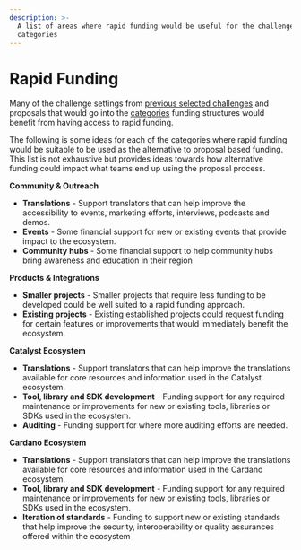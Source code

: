 ```yaml
---
description: >-
  A list of areas where rapid funding would be useful for the challenge
  categories
---
```


# Rapid Funding

Many of the challenge settings from [previous selected challenges](../background/previous-selected-challenges/) and proposals that would go into the [categories](categories/) funding structures would benefit from having access to rapid funding.

The following is some ideas for each of the categories where rapid funding would be suitable to be used as the alternative to proposal based funding. This list is not exhaustive but provides ideas towards how alternative funding could impact what teams end up using the proposal process.



**Community & Outreach**

* **Translations** - Support translators that can help improve the accessibility to events, marketing efforts, interviews, podcasts and demos.
* **Events** - Some financial support for new or existing events that provide impact to the ecosystem.
* **Community hubs** - Some financial support to help community hubs bring awareness  and education in their region



**Products & Integrations**

* **Smaller projects** - Smaller projects that require less funding to be developed could be well suited to a rapid funding approach.
* **Existing projects** - Existing established projects could request funding for certain features or improvements that would immediately benefit the ecosystem.



**Catalyst Ecosystem**&#x20;

* **Translations** - Support translators that can help improve the translations available for core resources and information used in the Catalyst ecosystem.
* **Tool, library and SDK development** - Funding support for any required maintenance or improvements for new or existing tools, libraries or SDKs used in the ecosystem.
* **Auditing** - Funding support for where more auditing efforts are needed.



**Cardano Ecosystem**

* **Translations** - Support translators that can help improve the translations available for core resources and information used in the Cardano ecosystem.
* **Tool, library and SDK development** - Funding support for any required maintenance or improvements for new or existing tools, libraries or SDKs used in the ecosystem.
* **Iteration of standards** - Funding to support new or existing standards that help improve the security, interoperability or quality assurances offered within the ecosystem
